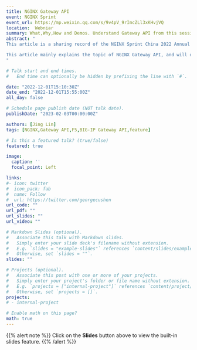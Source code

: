 ```yaml
---
title: NGINX Gateway API
event: NGINX Sprint
event_url: https://mp.weixin.qq.com/s/9v4pV_9rImcZLl3xKHvjVQ
location:  Webniar
summary: What,Why,How and Demos. Understand Gateway API from this session.
abstract: "
This article is a sharing record of the NGINX Sprint China 2022 Annual Online Conference. Click link of the article to watch the full video playback of the conference for free.

This article mainly explains the topic of NGINX Gateway API, and will discuss the technical implementation of NGINX Gateway from five aspects, including what is Gateway API, understanding Gateway API, why to develop Gateway API, understanding the current development of Gateway API, two A different Gateway API implementation and demo.
"

# Talk start and end times.
#   End time can optionally be hidden by prefixing the line with `#`.

date: "2022-12-01T15:10:30Z"
date_end: "2022-12-01T15:55:00Z"
all_day: false

# Schedule page publish date (NOT talk date).
publishDate: "2023-02-03T00:00:00Z"

authors: [Jing Lin]
tags: [NGINX,Gateway API,F5,BIG-IP Gateway API,feature]

# Is this a featured talk? (true/false)
featured: true

image:
  caption: ''
  focal_point: Left

links:
#- icon: twitter
#  icon_pack: fab
#  name: Follow
#  url: https://twitter.com/georgecushen
url_code: ""
url_pdf: ""
url_slides: ""
url_video: ""

# Markdown Slides (optional).
#   Associate this talk with Markdown slides.
#   Simply enter your slide deck's filename without extension.
#   E.g. `slides = "example-slides"` references `content/slides/example-slides.md`.
#   Otherwise, set `slides = ""`.
slides: ""

# Projects (optional).
#   Associate this post with one or more of your projects.
#   Simply enter your project's folder or file name without extension.
#   E.g. `projects = ["internal-project"]` references `content/project/deep-learning/index.md`.
#   Otherwise, set `projects = []`.
projects:
# - internal-project

# Enable math on this page?
math: true
---
```


{{% alert note %}}
Click on the **Slides** button above to view the built-in slides feature.
{{% /alert %}}

